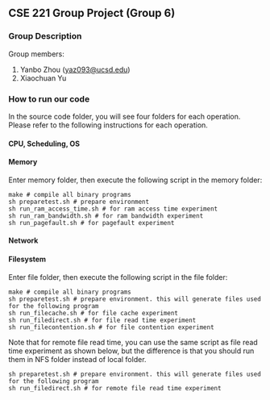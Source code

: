 ## CSE 221 Group Project (Group 6)
### Group Description
Group members:
1. Yanbo Zhou (yaz093@ucsd.edu)
2. Xiaochuan Yu

### How to run our code
In the source code folder, you will see four folders for each operation. Please refer to the following instructions for each operation.
#### CPU, Scheduling, OS

#### Memory
Enter memory folder, then execute the following script in the memory folder:
```shell
make # compile all binary programs
sh preparetest.sh # prepare environment
sh run_ram_access_time.sh # for ram access time experiment
sh run_ram_bandwidth.sh # for ram bandwidth experiment
sh run_pagefault.sh # for pagefault experiment
```

#### Network

#### Filesystem
Enter file folder, then execute the following script in the file folder:
```shell
make # compile all binary programs
sh preparetest.sh # prepare environment. this will generate files used for the following program
sh run_filecache.sh # for file cache experiment
sh run_filedirect.sh # for file read time experiment
sh run_filecontention.sh # for file contention experiment
```

Note that for remote file read time, you can use the same script as file read time experiment as shown below, but the difference is that you should run them in NFS folder instead of local folder.
```shell
sh preparetest.sh # prepare environment. this will generate files used for the following program
sh run_filedirect.sh # for remote file read time experiment
```
